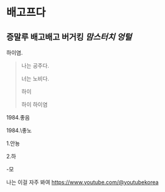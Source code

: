 # 배고프다
## 증말루 배고배고 **버거킹** *맘스터치* ***엉털***

하이염.  

>나는 공주다.
>
>너는 노비다.
>
>하이
>
>하이
>하이염

1984.좋음

1984.\좋노

1.안뇽

2.하

-모

나는 이걸 자주 봐여 <https://www.youtube.com/@youtubekorea>
